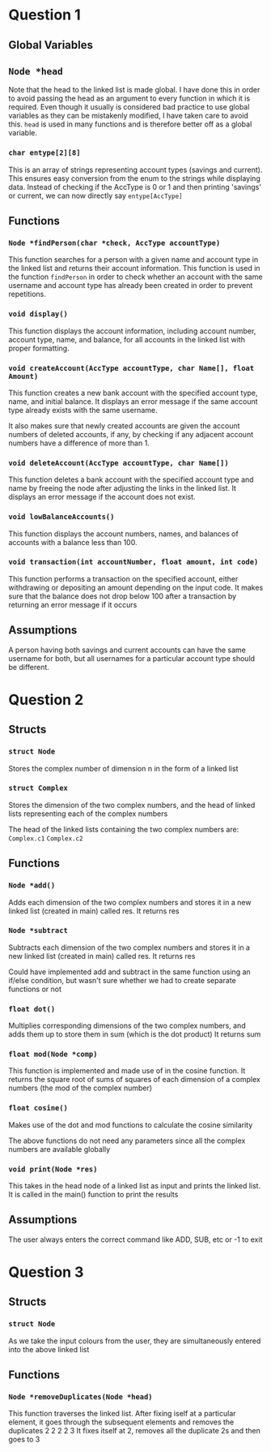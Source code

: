 # Question 1

## Global Variables

## `Node *head `
Note that the head to the linked list is made global. I have done this in order to avoid passing the head as an argument to every function in which it is required. Even though it usually is considered bad practice to use global variables as they can be mistakenly modified, I have taken care to avoid this. `head` is used in many functions and is therefore better off as a global variable.

### `char entype[2][8]`
This is an array of strings representing account types (savings and current). This ensures easy conversion from the enum to the strings while displaying data. Instead of checking if the AccType is 0 or 1 and then printing 'savings' or current, we can now directly say `entype[AccType]`

## Functions

### `Node *findPerson(char *check, AccType accountType)`
This function searches for a person with a given name and account type in the linked list and returns their account information. This function is used in the function `findPerson` in order to check whether an account with the same username and account type has already been created in order to prevent repetitions.

### `void display()`
This function displays the account information, including account number, account type, name, and balance, for all accounts in the linked list with proper formatting.

### `void createAccount(AccType accountType, char Name[], float Amount)`
This function creates a new bank account with the specified account type, name, and initial balance. It displays an error message if the same account type already exists with the same username.

It also makes sure that newly created accounts are given the account numbers of deleted accounts, if any, by checking if any adjacent account numbers have a difference of more than 1.

### `void deleteAccount(AccType accountType, char Name[])`
This function deletes a bank account with the specified account type and name by freeing the node after adjusting the links in the linked list. It displays an error message if the account does not exist.

### `void lowBalanceAccounts()`
This function displays the account numbers, names, and balances of accounts with a balance less than 100.

### `void transaction(int accountNumber, float amount, int code)`
This function performs a transaction on the specified account, either withdrawing or depositing an amount depending on the input code. It makes sure that the balance does not drop below 100 after a transaction by returning an error message if it occurs

## Assumptions
A person having both savings and current accounts can have the same username for both, but all usernames for a particular account type should be different.

# Question 2

## Structs

### `struct Node`
Stores the complex number of dimension n in the form of a linked list

### `struct Complex`
Stores the dimension of the two complex numbers, and the head of linked lists representing each of the complex numbers

The head of the linked lists containing the two complex numbers are:
`Complex.c1`
`Complex.c2`

## Functions

### `Node *add()`
Adds each dimension of the two complex numbers and stores it in a new linked list (created in main) called res.
It returns res

### `Node *subtract`
Subtracts each dimension of the two complex numbers and stores it in a new linked list (created in main) called res.
It returns res

Could have implemented add and subtract in the same function using an if/else condition, but wasn't sure whether we had to create separate functions or not

### `float dot()`
Multiplies corresponding dimensions of the two complex numbers, and adds them up to store them in sum (which is the dot product)
It returns sum

### `float mod(Node *comp)`
This function is implemented and made use of in the cosine function. It returns the square root of sums of squares of each dimension of a complex numbers (the mod of the complex number)

### `float cosine()`
Makes use of the dot and mod functions to calculate the cosine similarity

The above functions do not need any parameters since all the complex numbers are available globally

### `void print(Node *res)`
This takes in the head node of a linked list as input and prints the linked list. It is called in the main() function to print the results

## Assumptions
The user always enters the correct command like ADD, SUB, etc or -1 to exit

# Question 3

## Structs

### `struct Node`
As we take the input colours from the user, they are simultaneously entered into the above linked list

## Functions

### `Node *removeDuplicates(Node *head)`
This function traverses the linked list. After fixing iself at a particular element, it goes through the subsequent elements and removes the duplicates
2 2 2 2 3
It fixes itself at 2, removes all the duplicate 2s and then goes to 3